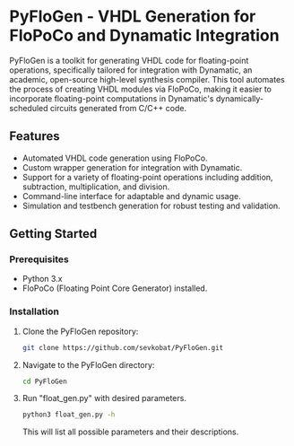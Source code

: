 # PyFloGen - VHDL Generation for FloPoCo and Dynamatic Integration

PyFloGen is a toolkit for generating VHDL code for floating-point operations, specifically tailored for integration with Dynamatic, an academic, open-source high-level synthesis compiler. This tool automates the process of creating VHDL modules via FloPoCo, making it easier to incorporate floating-point computations in Dynamatic's dynamically-scheduled circuits generated from C/C++ code.

## Features

- Automated VHDL code generation using FloPoCo.
- Custom wrapper generation for integration with Dynamatic.
- Support for a variety of floating-point operations including addition, subtraction, multiplication, and division.
- Command-line interface for adaptable and dynamic usage.
- Simulation and testbench generation for robust testing and validation.

## Getting Started

### Prerequisites

- Python 3.x
- FloPoCo (Floating Point Core Generator) installed.

### Installation

1. Clone the PyFloGen repository:
   ```bash
   git clone https://github.com/sevkobat/PyFloGen.git

2. Navigate to the PyFloGen directory:
    ````bash
    cd PyFloGen

3. Run "float_gen.py" with desired parameters.
    ```bash
    python3 float_gen.py -h
    ```
    This will list all possible parameters and their descriptions.